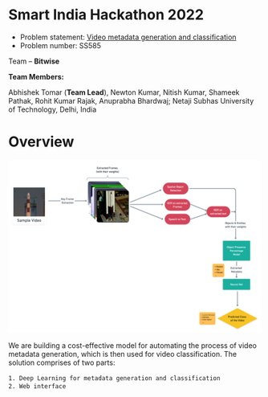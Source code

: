 # Smart India Hackathon 2022

+ Problem statement: [Video metadata generation and classification](https://sih.gov.in/sih2022PS)
+ Problem number: SS585

Team – <b>Bitwise</b>

<b>Team Members:</b>

Abhishek Tomar (<b>Team Lead</b>), Newton Kumar, Nitish Kumar, Shameek Pathak, Rohit Kumar Rajak, Anuprabha Bhardwaj;
Netaji Subhas University of Technology, Delhi, India


# Overview
<img src="https://github.com/newtonHesienberg/SIH22-Bitwise/blob/main/Block%20Diagram.png">

We are building a cost-effective model for automating the process of video metadata generation, which is then used for video classification. The solution comprises of two parts:

    1. Deep Learning for metadata generation and classification
    2. Web interface 

